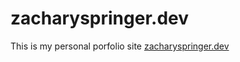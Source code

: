 # zacharyspringer.dev

This is my personal porfolio site [zacharyspringer.dev](https://zacharyspringer.dev/)